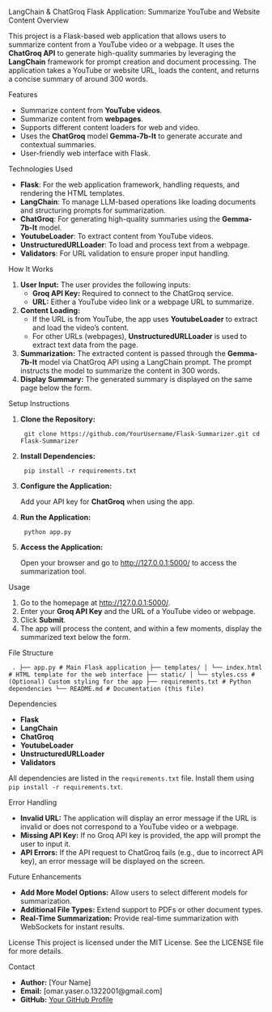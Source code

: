 LangChain & ChatGroq Flask Application: Summarize YouTube and Website Content
Overview
<p>This project is a Flask-based web application that allows users to summarize content from a YouTube video or a webpage. It uses the <b>ChatGroq API</b> to generate high-quality summaries by leveraging the <b>LangChain</b> framework for prompt creation and document processing. The application takes a YouTube or website URL, loads the content, and returns a concise summary of around 300 words.</p>
Features
<ul> <li>Summarize content from <b>YouTube videos</b>.</li> <li>Summarize content from <b>webpages</b>.</li> <li>Supports different content loaders for web and video.</li> <li>Uses the <b>ChatGroq</b> model <b>Gemma-7b-It</b> to generate accurate and contextual summaries.</li> <li>User-friendly web interface with Flask.</li> </ul>
Technologies Used
<ul> <li><b>Flask</b>: For the web application framework, handling requests, and rendering the HTML templates.</li> <li><b>LangChain</b>: To manage LLM-based operations like loading documents and structuring prompts for summarization.</li> <li><b>ChatGroq</b>: For generating high-quality summaries using the <b>Gemma-7b-It</b> model.</li> <li><b>YoutubeLoader</b>: To extract content from YouTube videos.</li> <li><b>UnstructuredURLLoader</b>: To load and process text from a webpage.</li> <li><b>Validators</b>: For URL validation to ensure proper input handling.</li> </ul>
How It Works
<ol> <li><b>User Input:</b> The user provides the following inputs: <ul> <li><b>Groq API Key:</b> Required to connect to the ChatGroq service.</li> <li><b>URL:</b> Either a YouTube video link or a webpage URL to summarize.</li> </ul> </li> <li><b>Content Loading:</b> <ul> <li>If the URL is from YouTube, the app uses <b>YoutubeLoader</b> to extract and load the video’s content.</li> <li>For other URLs (webpages), <b>UnstructuredURLLoader</b> is used to extract text data from the page.</li> </ul> </li> <li><b>Summarization:</b> The extracted content is passed through the <b>Gemma-7b-It</b> model via ChatGroq API using a LangChain prompt. The prompt instructs the model to summarize the content in 300 words.</li> <li><b>Display Summary:</b> The generated summary is displayed on the same page below the form.</li> </ol>
Setup Instructions
<ol> <li><b>Clone the Repository:</b></li> <pre><code> git clone https://github.com/YourUsername/Flask-Summarizer.git cd Flask-Summarizer </code></pre> <li><b>Install Dependencies:</b></li> <pre><code> pip install -r requirements.txt </code></pre> <li><b>Configure the Application:</b> <p>Add your API key for <b>ChatGroq</b> when using the app.</p> </li> <li><b>Run the Application:</b></li> <pre><code> python app.py </code></pre> <li><b>Access the Application:</b> <p>Open your browser and go to <a href="http://127.0.0.1:5000/">http://127.0.0.1:5000/</a> to access the summarization tool.</p> </li> </ol>
Usage
<ol> <li>Go to the homepage at <a href="http://127.0.0.1:5000/">http://127.0.0.1:5000/</a>.</li> <li>Enter your <b>Groq API Key</b> and the URL of a YouTube video or webpage.</li> <li>Click <b>Submit</b>.</li> <li>The app will process the content, and within a few moments, display the summarized text below the form.</li> </ol>
File Structure
<pre><code> . ├── app.py # Main Flask application ├── templates/ │ └── index.html # HTML template for the web interface ├── static/ │ └── styles.css # (Optional) Custom styling for the app ├── requirements.txt # Python dependencies └── README.md # Documentation (this file) </code></pre>
Dependencies
<ul> <li><b>Flask</b></li> <li><b>LangChain</b></li> <li><b>ChatGroq</b></li> <li><b>YoutubeLoader</b></li> <li><b>UnstructuredURLLoader</b></li> <li><b>Validators</b></li> </ul>
All dependencies are listed in the <code>requirements.txt</code> file. Install them using <code>pip install -r requirements.txt</code>.

Error Handling
<ul> <li><b>Invalid URL:</b> The application will display an error message if the URL is invalid or does not correspond to a YouTube video or a webpage.</li> <li><b>Missing API Key:</b> If no Groq API key is provided, the app will prompt the user to input it.</li> <li><b>API Errors:</b> If the API request to ChatGroq fails (e.g., due to incorrect API key), an error message will be displayed on the screen.</li> </ul>
Future Enhancements
<ul> <li><b>Add More Model Options:</b> Allow users to select different models for summarization.</li> <li><b>Additional File Types:</b> Extend support to PDFs or other document types.</li> <li><b>Real-Time Summarization:</b> Provide real-time summarization with WebSockets for instant results.</li> </ul>
License
This project is licensed under the MIT License. See the LICENSE file for more details.

Contact
<ul> <li><b>Author:</b> [Your Name]</li> <li><b>Email:</b> [omar.yaser.o.1322001@gmail.com]</li> <li><b>GitHub:</b> <a href="https://github.com/OmarAbdelhamidAly/">Your GitHub Profile</a></li> </ul>
